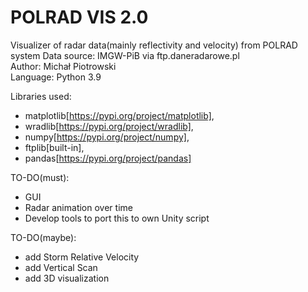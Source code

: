 # POLRAD VIS 2.0

Visualizer of radar data(mainly reflectivity and velocity) from POLRAD system
Data source: IMGW-PiB via ftp.daneradarowe.pl  
Author: Michał Piotrowski  
Language: Python 3.9  

Libraries used: 
  - matplotlib[https://pypi.org/project/matplotlib], 
  - wradlib[https://pypi.org/project/wradlib], 
  - numpy[https://pypi.org/project/numpy], 
  - ftplib[built-in],
  - pandas[https://pypi.org/project/pandas]
  
TO-DO(must):
  - GUI
  - Radar animation over time
  - Develop tools to port this to own Unity script
 
TO-DO(maybe):
  - add Storm Relative Velocity
  - add Vertical Scan 
  - add 3D visualization
